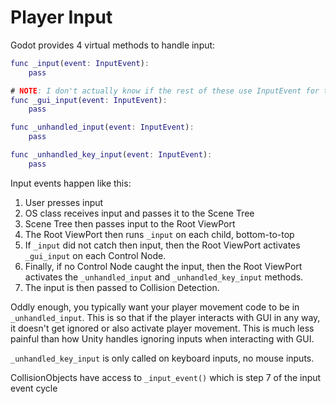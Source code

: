 # Player Input
Godot provides 4 virtual methods to handle input:
```gd
func _input(event: InputEvent):
    pass

# NOTE: I don't actually know if the rest of these use InputEvent for their type
func _gui_input(event: InputEvent):
    pass

func _unhandled_input(event: InputEvent):
    pass

func _unhandled_key_input(event: InputEvent):
    pass
```

Input events happen like this:
1. User presses input
2. OS class receives input and passes it to the Scene Tree
3. Scene Tree then passes input to the Root ViewPort
4. The Root ViewPort then runs `_input` on each child, bottom-to-top
5. If `_input` did not catch then input, then the Root ViewPort activates `_gui_input` on each Control Node.
6. Finally, if no Control Node caught the input, then the Root ViewPort activates the `_unhandled_input` and `_unhandled_key_input` methods.
7. The input is then passed to Collision Detection.

Oddly enough, you typically want your player movement code to be in `_unhandled_input`.
This is so that if the player interacts with GUI in any way,
it doesn't get ignored or also activate player movement.
This is much less painful than how Unity handles ignoring inputs when interacting with GUI.

`_unhandled_key_input` is only called on keyboard inputs, no mouse inputs.

CollisionObjects have access to `_input_event()` which is step 7 of the input event cycle
